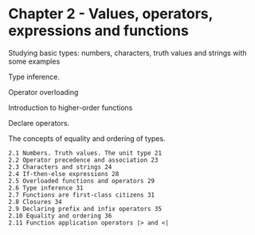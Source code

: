 ﻿# Chapter 2 -  Values, operators, expressions and functions

Studying basic types: numbers, characters, truth values and strings with some examples

Type inference.

Operator overloading

Introduction to higher-order functions

Declare operators.

The concepts of equality and ordering of types.

    2.1 Numbers. Truth values. The unit type 21
    2.2 Operator precedence and association 23
    2.3 Characters and strings 24
    2.4 If-then-else expressions 28 
    2.5 Overloaded functions and operators 29
    2.6 Type inference 31
    2.7 Functions are first-class citizens 31
    2.8 Closures 34
    2.9 Declaring prefix and infix operators 35
    2.10 Equality and ordering 36
    2.11 Function application operators |> and <|
